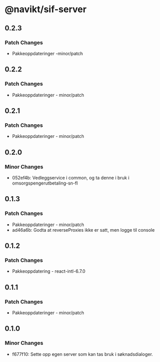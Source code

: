 # @navikt/sif-server

## 0.2.3

### Patch Changes

-   Pakkeoppdateringer -minor/patch

## 0.2.2

### Patch Changes

-   Pakkeoppdateringer - minor/patch

## 0.2.1

### Patch Changes

-   Pakkeoppdateringer - minor/patch

## 0.2.0

### Minor Changes

-   052ef4b: Vedleggservice i common, og ta denne i bruk i omsorgspengerutbetaling-sn-fl

## 0.1.3

### Patch Changes

-   Pakkeoppdateringer - minor/patch
-   ad46a6b: Godta at reverseProxies ikke er satt, men logge til console

## 0.1.2

### Patch Changes

-   Pakkeoppdatering - react-intl-6.7.0

## 0.1.1

### Patch Changes

-   Pakkeoppdateringer - minor/patch

## 0.1.0

### Minor Changes

-   f677f10: Sette opp egen server som kan tas bruk i søknadsdialoger.
